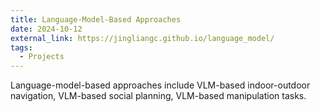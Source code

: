 ```yaml
---
title: Language-Model-Based Approaches
date: 2024-10-12
external_link: https://jingliangc.github.io/language_model/
tags:
  - Projects
---
```


Language-model-based approaches include VLM-based indoor-outdoor navigation, VLM-based social planning, VLM-based manipulation tasks.
<!--more-->

